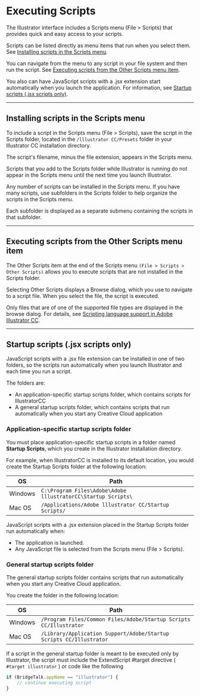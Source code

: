 # Executing Scripts

The Illustrator interface includes a Scripts menu (File > Scripts) that provides quick and easy access to your scripts.

Scripts can be listed directly as menu items that run when you select them. See [Installing scripts in the Scripts menu](#installing-scripts-in-the-scripts-menu).

You can navigate from the menu to any script in your file system and then run the script. See [Executing scripts from the Other Scripts menu item](#executing-scripts-from-the-other-scripts-menu-item).

You also can have JavaScript scripts with a .jsx extension start automatically when you launch the application. For information, see [Startup scripts (.jsx scripts only)](#startup-scripts-jsx-scripts-only).

---

## Installing scripts in the Scripts menu

To include a script in the Scripts menu (File > Scripts), save the script in the Scripts folder, located in the `/lllustrator CC/Presets` folder in your lllustrator CC installation directory.

The script's filename, minus the file extension, appears in the Scripts menu.

Scripts that you add to the Scripts folder while Illustrator is running do not appear in the Scripts menu until the next time you launch Illustrator.

Any number of scripts can be installed in the Scripts menu. If you have many scripts, use subfolders in the Scripts folder to help organize the scripts in the Scripts menu.

Each subfolder is displayed as a separate submenu containing the scripts in that subfolder.

---

## Executing scripts from the Other Scripts menu item

The Other Scripts item at the end of the Scripts menu `(File > Scripts > Other Scripts)` allows you to execute scripts that are not installed in the Scripts folder.

Selecting Other Scripts displays a Browse dialog, which you use to navigate to a script file. When you select the file, the script is executed.

Only files that are of one of the supported file types are displayed in the browse dialog. For details, see [Scripting language support in Adobe Illustrator CC](./scriptingLanguageSupport.md#scripting-language-support-in-adobe-illustrator-cc).

---

## Startup scripts (.jsx scripts only)

JavaScript scripts with a .jsx file extension can be installed in one of two folders, so the scripts run automatically when you launch Illustrator and each time you run a script.

The folders are:

- An application-specific startup scripts folder, which contains scripts for IllustratorCC
- A general startup scripts folder, which contains scripts that run automatically when you start any Creative Cloud application

### Application-specific startup scripts folder

You must place application-specific startup scripts in a folder named **Startup Scripts**, which you create in the Illustrator installation directory.

For example, when IllustratorCC is installed to its default location, you would create the Startup Scripts folder at the following location:

|   OS    |                             Path                              |
| ------- | ------------------------------------------------------------- |
| Windows | `C:\Program Files\Adobe\Adobe lllustratorCC\Startup Scripts\` |
| Mac OS  | `/Applications/Adobe lllustrator CC/Startup Scripts/`         |

JavaScript scripts with a .jsx extension placed in the Startup Scripts folder run automatically when:

- The application is launched.
- Any JavaScript file is selected from the Scripts menu (File > Scripts).

### General startup scripts folder

The general startup scripts folder contains scripts that run automatically when you start any Creative Cloud application.

You create the folder in the following location:

|   OS    |                                Path                                 |
| ------- | ------------------------------------------------------------------- |
| Windows | `/Program Files/Common Files/Adobe/Startup Scripts CC/Illustrator`  |
| Mac OS  | `/Library/Application Support/Adobe/Startup Scripts CC/Illustrator` |

If a script in the general startup folder is meant to be executed only by Illustrator, the script must include the ExtendScript #target directive ( `#target illustrator` ) or code like the following

```javascript
if (BridgeTalk.appName == "illustrator") {
    // continue executing script
}
```
